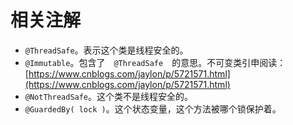# 相关注解

* `@ThreadSafe`。表示这个类是线程安全的。
* `@Immutable`。包含了　`@ThreadSafe`　的意思。不可变类引申阅读：[https://www.cnblogs.com/jaylon/p/5721571.html](https://www.cnblogs.com/jaylon/p/5721571.html)
* `@NotThreadSafe`。这个类不是线程安全的。
* `@GuardedBy( lock )`。这个状态变量，这个方法被哪个锁保护着。

